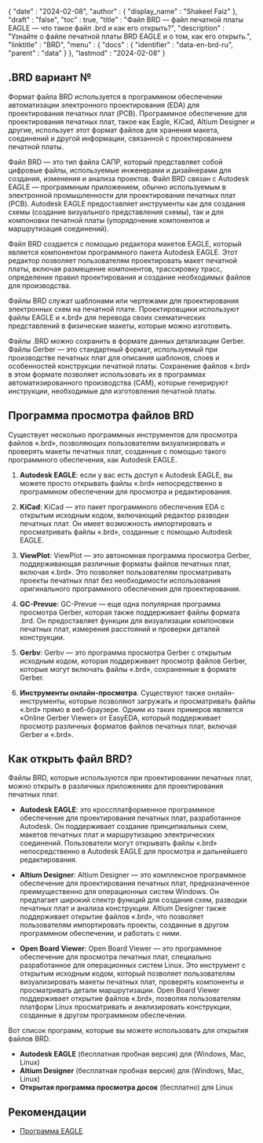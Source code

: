 {
  "date" : "2024-02-08",
  "author" : {
    "display_name" : "Shakeel Faiz"
},
  "draft" : "false",
  "toc" : true,
  "title" : "Файл BRD — файл печатной платы EAGLE — что такое файл .brd и как его открыть?",
  "description" : "Узнайте о файле печатной платы BRD EAGLE и о том, как его открыть.",
  "linktitle" : "BRD",
  "menu" : {
    "docs" : {
      "identifier" : "data-en-brd-ru",
      "parent" : "data"
}
},
  "lastmod" : "2024-02-08"
}

## .BRD вариант №

Формат файла BRD используется в программном обеспечении автоматизации электронного проектирования (EDA) для проектирования печатных плат (PCB). Программное обеспечение для проектирования печатных плат, такое как Eagle, KiCad, Altium Designer и другие, использует этот формат файлов для хранения макета, соединений и другой информации, связанной с проектированием печатной платы.

Файл BRD — это тип файла САПР, который представляет собой цифровые файлы, используемые инженерами и дизайнерами для создания, изменения и анализа проектов. Файл BRD связан с Autodesk EAGLE — программным приложением, обычно используемым в электронной промышленности для проектирования печатных плат (PCB). Autodesk EAGLE предоставляет инструменты как для создания схемы (создание визуального представления схемы), так и для компоновки печатной платы (упорядочение компонентов и маршрутизация соединений).

Файл BRD создается с помощью редактора макетов EAGLE, который является компонентом программного пакета Autodesk EAGLE. Этот редактор позволяет пользователям проектировать макет печатной платы, включая размещение компонентов, трассировку трасс, определение правил проектирования и создание необходимых файлов для производства.

Файлы BRD служат шаблонами или чертежами для проектирования электронных схем на печатной плате. Проектировщики используют файлы EAGLE и «.brd» для перевода своих схематических представлений в физические макеты, которые можно изготовить.

Файлы .BRD можно сохранить в формате данных детализации Gerber. Файлы Gerber — это стандартный формат, используемый при производстве печатных плат для описания шаблонов, слоев и особенностей конструкции печатной платы. Сохранение файлов «.brd» в этом формате позволяет использовать их в программах автоматизированного производства (CAM), которые генерируют инструкции, необходимые для изготовления печатной платы.

## Программа просмотра файлов BRD

Существует несколько программных инструментов для просмотра файлов «.brd», позволяющих пользователям визуализировать и проверять макеты печатных плат, созданные с помощью такого программного обеспечения, как Autodesk EAGLE.

1.  **Autodesk EAGLE**: если у вас есть доступ к Autodesk EAGLE, вы можете просто открывать файлы «.brd» непосредственно в программном обеспечении для просмотра и редактирования.
    
2.  **KiCad**: KiCad — это пакет программного обеспечения EDA с открытым исходным кодом, включающий редактор разводки печатных плат. Он имеет возможность импортировать и просматривать файлы «.brd», созданные с помощью Autodesk EAGLE.
    
3.  **ViewPlot**: ViewPlot — это автономная программа просмотра Gerber, поддерживающая различные форматы файлов печатных плат, включая «.brd». Это позволяет пользователям просматривать проекты печатных плат без необходимости использования оригинального программного обеспечения для проектирования.
    
4.  **GC-Prevue**: GC-Prevue — еще одна популярная программа просмотра Gerber, которая также поддерживает файлы формата .brd. Он предоставляет функции для визуализации компоновки печатных плат, измерения расстояний и проверки деталей конструкции.
    
5.  **Gerbv**: Gerbv — это программа просмотра Gerber с открытым исходным кодом, которая поддерживает просмотр файлов Gerber, которые могут включать файлы «.brd», сохраненные в формате Gerber.
    
6.  **Инструменты онлайн-просмотра**. Существуют также онлайн-инструменты, которые позволяют загружать и просматривать файлы «.brd» прямо в веб-браузере. Одним из таких примеров является «Online Gerber Viewer» от EasyEDA, который поддерживает просмотр различных форматов файлов печатных плат, включая Gerber и «.brd».

## Как открыть файл BRD?

Файлы BRD, которые используются при проектировании печатных плат, можно открыть в различных приложениях для проектирования печатных плат.

- **Autodesk EAGLE**: это кроссплатформенное программное обеспечение для проектирования печатных плат, разработанное Autodesk. Он поддерживает создание принципиальных схем, макетов печатных плат и маршрутизацию электрических соединений. Пользователи могут открывать файлы «.brd» непосредственно в Autodesk EAGLE для просмотра и дальнейшего редактирования.
    
- **Altium Designer**: Altium Designer — это комплексное программное обеспечение для проектирования печатных плат, предназначенное преимущественно для операционных систем Windows. Он предлагает широкий спектр функций для создания схем, разводки печатных плат и анализа конструкции. Altium Designer также поддерживает открытие файлов «.brd», что позволяет пользователям импортировать проекты, созданные в другом программном обеспечении, и работать с ними.
    
- **Open Board Viewer**: Open Board Viewer — это программное обеспечение для просмотра печатных плат, специально разработанное для операционных систем Linux. Это инструмент с открытым исходным кодом, который позволяет пользователям визуализировать макеты печатных плат, проверять компоненты и просматривать детали маршрутизации. Open Board Viewer поддерживает открытие файлов «.brd», позволяя пользователям платформ Linux просматривать и анализировать конструкции, созданные в другом программном обеспечении.

Вот список программ, которые вы можете использовать для открытия файлов BRD.

- **Autodesk EAGLE** (бесплатная пробная версия) для (Windows, Mac, Linux)
- **Altium Designer** (бесплатная пробная версия) для (Windows, Mac, Linux)
- **Открытая программа просмотра досок** (бесплатно) для Linux

## Рекомендации
* [Программа EAGLE](https://en.wikipedia.org/wiki/EAGLE_(program))


